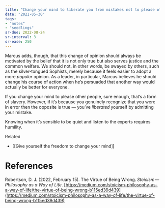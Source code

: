 ```yaml
---
title: "Change your mind to liberate you from mistakes not to please others"
date: "2021-05-30"
tags:
- "notes"
- "seedlings"
sr-due: 2022-08-24
sr-interval: 3
sr-ease: 250
---
```


Marcus adds, though, that this change of opinion should always be motivated by the belief that it is not only true but also serves justice and the common welfare. We should not, in other words, be swayed by others, such as the silver-tongued Sophists, merely because it feels easier to adopt a more *popular* opinion. As a leader, in particular, Marcus believes he should change his course of action when he’s persuaded that another way would actually be better for everyone.

If you change your mind to please other people, sure enough, that’s a form of slavery. However, if it’s because you genuinely recognize that you were in error then the opposite is true — you’ve *liberated* yourself by admitting your mistake.

Knowing when it’s sensible to be quiet and listen to the experts requires humility.

Related
- [[Give yourself the freedom to change your mind]]

# References

Robertson, D. J. (2022, February 15). The Virtue of Being Wrong. _Stoicism — Philosophy as a Way of Life_. [https://medium.com/stoicism-philosophy-as-a-way-of-life/the-virtue-of-being-wrong-b115ed39d439](https://medium.com/stoicism-philosophy-as-a-way-of-life/the-virtue-of-being-wrong-b115ed39d439)